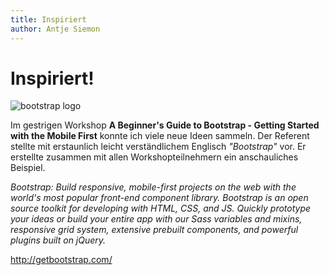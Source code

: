 ```yaml
---
title: Inspiriert
author: Antje Siemon
---
```


# Inspiriert!
![bootstrap logo](http://getbootstrap.com/assets/img/bootstrap-stack.png)

Im gestrigen Workshop **A Beginner's Guide to Bootstrap - Getting Started with the Mobile First** konnte ich viele neue Ideen sammeln. Der Referent stellte mit erstaunlich leicht verständlichem Englisch *"Bootstrap"* vor. Er erstellte zusammen mit allen Workshopteilnehmern ein anschauliches Beispiel.





*Bootstrap: Build responsive, mobile-first projects on the web with the world's most popular front-end component library. Bootstrap is an open source toolkit for developing with HTML, CSS, and JS. Quickly prototype your ideas or build your entire app with our Sass variables and mixins, responsive grid system, extensive prebuilt components, and powerful plugins built on jQuery.*

http://getbootstrap.com/
